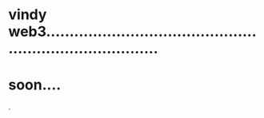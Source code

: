 # vindy web3.............................................................................
# soon....
.
